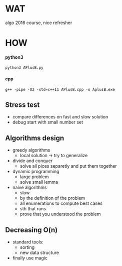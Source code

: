 # WAT

algo 2016 course,
nice refresher


# HOW

#### python3
`python3 APlusB.py`

#### cpp
`g++ -pipe -O2 -std=c++11 APlusB.cpp -o AplusB.exe`


## Stress test

- compare differences on fast and slow solution
- debug start with small number set


## Algorithms design

- greedy algorithms
    - local solution -> try to generalize
- divide and conquer
    - solve all pices separetly and put them together
- dynamic programming
    - large problem 
    - solve small lemma
- naive algorithms
    - slow
    - by the definition of the problem
    - all enumerations to compute best cases
    - sth that runs
    - prove that you understood the problem
    
## Decreasing O(n)
- standard tools:
    - sorting
    - new data structure
- finally use magic